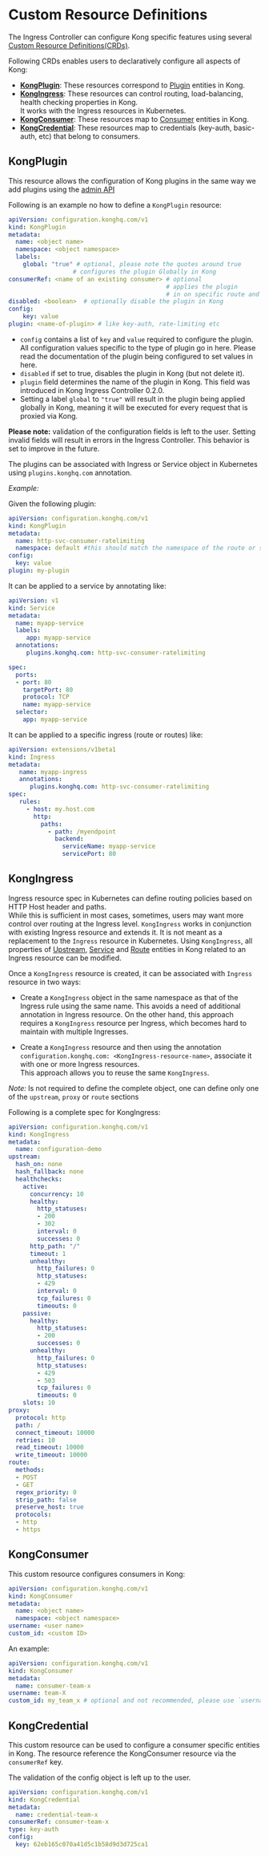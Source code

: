 # Custom Resource Definitions

The Ingress Controller can configure Kong specific features
using several [Custom Resource Definitions(CRDs)][k8s-crd].

Following CRDs enables users to declaratively configure all aspects of Kong:

- [**KongPlugin**](#kongplugin): These resources correspond to [Plugin][kong-plugin]
  entities in Kong.
- [**KongIngress**](#kongingress): These resources can control routing, load-balancing,
  health checking properties in Kong.  
  It works with the Ingress resources in Kubernetes.
- [**KongConsumer**](#kongconsumer):
  These resources map to [Consumer][kong-consumer] entities in Kong.
- [**KongCredential**](#kongcredential): These resources map to
  credentials (key-auth, basic-auth, etc) that belong to consumers.

## KongPlugin

This resource allows the configuration of
Kong plugins in the same way we add plugins using the
[admin API][kong-add-plugin]

Following is an example no how to define a `KongPlugin` resource:

```yaml
apiVersion: configuration.konghq.com/v1
kind: KongPlugin
metadata:
  name: <object name>
  namespace: <object namespace>
  labels:
    global: "true" # optional, please note the quotes around true
                  # configures the plugin Globally in Kong
consumerRef: <name of an existing consumer> # optional
                                            # applies the plugin
                                            # in on specific route and consumer
disabled: <boolean>  # optionally disable the plugin in Kong
config:
    key: value
plugin: <name-of-plugin> # like key-auth, rate-limiting etc
```

- `config` contains a list of `key` and `value`
  required to configure the plugin.
  All configuration values specific to the type of plugin go in here.
  Please read the documentation of the plugin being configured to set values
  in here.
- `disabled` if set to true, disables the plugin in Kong (but not delete it).
- `plugin` field determines the name of the plugin in Kong.
  This field was introduced in Kong Ingress Controller 0.2.0.
- Setting a label `global` to `"true"` will result in the plugin being
  applied globally in Kong, meaning it will be executed for every
  request that is proxied via Kong.

**Please note:** validation of the configuration fields is left to the user.
Setting invalid fields will result in errors in the Ingress Controller.
This behavior is set to improve in the future.

The plugins can be associated with Ingress
or Service object in Kubernetes using `plugins.konghq.com` annotation.

*Example:*

Given the following plugin:

```yaml
apiVersion: configuration.konghq.com/v1
kind: KongPlugin
metadata:
  name: http-svc-consumer-ratelimiting
  namespace: default #this should match the namespace of the route or service you're adding it too.
config:
  key: value
plugin: my-plugin
```

It can be applied to a service by annotating like:

```yaml
apiVersion: v1
kind: Service
metadata:
  name: myapp-service
  labels:
     app: myapp-service
  annotations:
     plugins.konghq.com: http-svc-consumer-ratelimiting

spec:
  ports:
  - port: 80
    targetPort: 80
    protocol: TCP
    name: myapp-service
  selector:
    app: myapp-service
```

It can be applied to a specific ingress (route or routes) like:

```yaml
apiVersion: extensions/v1beta1
kind: Ingress
metadata:
   name: myapp-ingress
   annotations:
      plugins.konghq.com: http-svc-consumer-ratelimiting
spec:
   rules:
     - host: my.host.com
       http:
         paths:
           - path: /myendpoint
             backend:
               serviceName: myapp-service
               servicePort: 80
```

## KongIngress

Ingress resource spec in Kubernetes can define routing policies
based on HTTP Host header and paths.  
While this is sufficient in most cases,
sometimes, users may want more control over routing at the Ingress level.
`KongIngress` works in conjunction with existing Ingress resource
and extends it. It is not meant as a replacement to the
`Ingress` resource in Kubernetes.
Using `KongIngress`, all properties of [Upstream][kong-upstream],
[Service][kong-service] and
[Route][kong-route] entities in Kong related to an Ingress resource
can be modified.

Once a `KongIngress` resource is created, it can be associated with
`Ingress` resource in two ways:

- Create a `KongIngress` object in the same namespace as that of the
  Ingress rule using the same name.
  This avoids a need of additional annotation in Ingress resource.
  On the other hand, this approach requires a `KongIngress`
  resource per Ingress, which becomes hard to maintain with multiple Ingresses.

- Create a `KongIngress` resource and then using the annotation
  `configuration.konghq.com: <KongIngress-resource-name>`,
  associate it with one or more Ingress resources.  
  This approach allows you to reuse the same `KongIngress`.

*Note:* Is not required to define the complete object,
one can define only one of the `upstream`, `proxy` or `route` sections

Following is a complete spec for KongIngress:

```yaml
apiVersion: configuration.konghq.com/v1
kind: KongIngress
metadata:
  name: configuration-demo
upstream:
  hash_on: none
  hash_fallback: none
  healthchecks:
    active:
      concurrency: 10
      healthy:
        http_statuses:
        - 200
        - 302
        interval: 0
        successes: 0
      http_path: "/"
      timeout: 1
      unhealthy:
        http_failures: 0
        http_statuses:
        - 429
        interval: 0
        tcp_failures: 0
        timeouts: 0
    passive:
      healthy:
        http_statuses:
        - 200
        successes: 0
      unhealthy:
        http_failures: 0
        http_statuses:
        - 429
        - 503
        tcp_failures: 0
        timeouts: 0
    slots: 10
proxy:
  protocol: http
  path: /
  connect_timeout: 10000
  retries: 10
  read_timeout: 10000
  write_timeout: 10000
route:
  methods:
  - POST
  - GET
  regex_priority: 0
  strip_path: false
  preserve_host: true
  protocols:
  - http
  - https
```

## KongConsumer

This custom resource configures consumers in Kong:

```yaml
apiVersion: configuration.konghq.com/v1
kind: KongConsumer
metadata:
  name: <object name>
  namespace: <object namespace>
username: <user name>
custom_id: <custom ID>
```

An example:

```yaml
apiVersion: configuration.konghq.com/v1
kind: KongConsumer
metadata:
  name: consumer-team-x
username: team-X
custom_id: my_team_x # optional and not recommended, please use `username`
```

## KongCredential

This custom resource can be used to configure a consumer specific
entities in Kong.
The resource reference the KongConsumer resource via the `consumerRef` key.

The validation of the config object is left up to the user.

```yaml
apiVersion: configuration.konghq.com/v1
kind: KongCredential
metadata:
  name: credential-team-x
consumerRef: consumer-team-x
type: key-auth
config:
  key: 62eb165c070a41d5c1b58d9d3d725ca1
```

[k8s-crd]: https://kubernetes.io/docs/tasks/access-kubernetes-api/extend-api-custom-resource-definitions/
[kong-consumer]: https://getkong.org/docs/latest/admin-api/#consumer-object
[kong-plugin]: https://getkong.org/docs/latest/admin-api/#plugin-object
[kubectl-doc]: https://kubernetes.io/docs/reference/kubectl/overview/
[kong-add-plugin]: https://getkong.org/docs/latest/admin-api/#add-plugin
[kong-upstream]: https://getkong.org/docs/latest/admin-api/#upstream-objects
[kong-service]: https://getkong.org/docs/latest/admin-api/#service-object
[kong-route]: https://getkong.org/docs/latest/admin-api/#route-object
